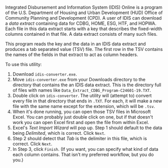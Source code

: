 Integrated Disbursement and Information System (IDIS) Online is a program of the U.S. Department of Housing and Urban Development (HUD) Office of Community Planning and Development (CPD). A user of IDIS can download a *data extract* containing data for CDBG, HOME, ESG, HTF, and HOPWA.  Each file in this data extract starts with a key that describes the fixed-width columns contained in that file.  A data extract consists of many such files.

This program reads the key and the data in an IDIS data extract and produces a tab separated value (TSV) file.  The first row in the TSV contains the names of the fields in that extract to act as column headers.  

To use this utility:
1. Download `idis-converter.exe`.
2. Move `idis-converter.exe` from your Downloads directory to the directory that contains the an IDIS data extract.  This is the directory full of files with names like `Data_Extract_CDBG_Program-C24601-19.TXT`.
3. Double click on `idis-converter`. The utility will (attempt to) convert every file in that directory that ends in `.TXT`.  For each, it will make a new file with the same name except for the extension, which will be `.tsv`.  
4. When it's done running, you can open those TSV files in Microsoft Excel.  You can probably just double click on one, but if that doesn't work you can open Excel first and open the file from within Excel.
5. Excel's *Text Import Wizard* will pop up.  Step 1 should default to the data being *Delimited*, which is correct.  Click `Next`.
6. Step 2 should detect that *Tab* is the delimiter in this file, which is correct. Click `Next`.
7. In Step 3, click `Finish`. (If you want, you can specify what kind of data each column contains. That isn't my preferred workflow, but you do you.)
